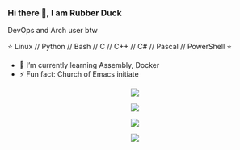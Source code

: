 <!--
### Hi there 👋
**RubberDuck01/RubberDuck01** is a ✨ _special_ ✨ repository because its `README.md` (this file) appears on your GitHub profile.

Here are some ideas to get you started:

- 🔭 I’m currently working on ...
- 🌱 I’m currently learning ...
- 👯 I’m looking to collaborate on ...
- 🤔 I’m looking for help with ...
- 💬 Ask me about ...
- 📫 How to reach me: ...
- 😄 Pronouns: ...
- ⚡ Fun fact: ...
-->

<!--
![RubberDuck01's GitHub stats](https://github-readme-stats.vercel.app/api?username=RubberDuck01&show_icons=true&theme=gruvbox)

![RubberDuck01's GitHub stats](https://github-readme-stats.vercel.app/api?username=RubberDuck01&show_icons=true&theme=gruvbox)
[![Top Langs](https://github-readme-stats.vercel.app/api/top-langs/?username=RubberDuck01)](https://github.com/RubberDuck01/github-readme-stats&theme=gruvbox)

![GitHub stats](https://github-readme-stats.vercel.app/api?username=RubberDuck01&show_icons=true&count_private=true&theme=gruvbox&rank_icon=github)
![GitHub streak stats](https://streak-stats.demolab.com/?user=RubberDuck01&theme=gruvbox)
![Languages](https://github-readme-stats.vercel.app/api/top-langs/?username=RubberDuck01&count_private=true&theme=gruvbox&layout=compact&hide_progress=true)

<p align="center">
  <img src="http://www.el-area.com/europa/banderas%20europa/yugoslavia.png"
</p>
-->

### Hi there 👋, I am Rubber Duck
DevOps and Arch user btw

⭐ Linux // Python // Bash // C // C++ // C# // Pascal // PowerShell ⭐

- 🌱 I’m currently learning Assembly, Docker
- ⚡ Fun fact: Church of Emacs initiate

<p align="center">
  <img src="https://github-readme-stats.vercel.app/api?username=RubberDuck01&show_icons=true&count_private=true&theme=gruvbox&rank_icon=github">
</p>
<p align="center">
  <img src="https://streak-stats.demolab.com/?user=RubberDuck01&theme=gruvbox">
</p>
<p align="center">
  <img src="https://github-readme-stats.vercel.app/api/top-langs/?username=RubberDuck01&count_private=true&theme=gruvbox&layout=compact&hide_progress=true&langs_count=20">
</p>
<p align="center">
  <img src="https://worldoftopia.com/wp-content/uploads/2022/05/Yugoslav_Star.svg-300x286.png"
</p>
